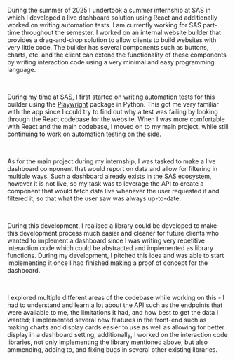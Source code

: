 During the summer of 2025 I undertook a summer internship at SAS in which I developed a live dashboard solution using React and additionally worked on writing automation tests. I am currently working for SAS part-time throughout the semester. I worked on an internal website builder that provides a drag-and-drop solution to allow clients to build websites with very little code. The builder has several components such as buttons, charts, etc. and the client can extend the functionality of these components by writing interaction code using a very minimal and easy programming language.

<br>

During my time at SAS, I first started on writing automation tests for this builder using the <u><a href="https://playwright.dev/python" target="_blank" rel="noopener noreferrer">Playwright</a></u> package in Python. This got me very familiar with the app since I could try to find out why a test was failing by looking through the React codebase for the website. When I was more comfortable with React and the main codebase, I moved on to my main project, while still continuing to work on automation testing on the side.

<br>

As for the main project during my internship, I was tasked to make a live dashboard component that would report on data and allow for filtering in multiple ways. Such a dashboard already exists in the SAS ecosystem, however it is not live, so my task was to leverage the API to create a component that would fetch data live whenever the user requested it and filtered it, so that what the user saw was always up-to-date.

<br>

During this development, I realised a library could be developed to make this development process much easier and cleaner for future clients who wanted to implement a dashboard since I was writing very repetitive interaction code which could be abstracted and implemented as library functions. During my development, I pitched this idea and was able to start implementing it once I had finished making a proof of concept for the dashboard.

<br>

I explored multiple different areas of the codebase while working on this - I had to understand and learn a lot about the API such as the endpoints that were available to me, the limitations it had, and how best to get the data I wanted; I implemented several new features in the front-end such as making charts and display cards easier to use as well as allowing for better display in a dashboard setting; additionally, I worked on the interaction code libraries, not only implementing the library mentioned above, but also ammending, adding to, and fixing bugs in several other existing libraries.